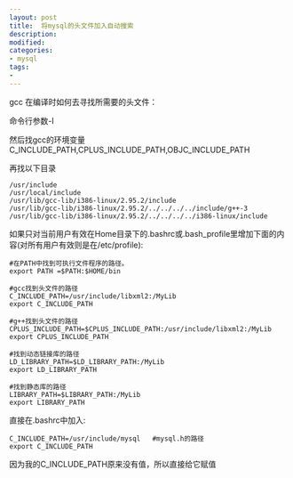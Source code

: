 ```yaml
---
layout: post
title:  将mysql的头文件加入自动搜索
description: 
modified: 
categories: 
- mysql
tags:
- 
---
```


gcc 在编译时如何去寻找所需要的头文件：

命令行参数-I

然后找gcc的环境变量 C_INCLUDE_PATH,CPLUS_INCLUDE_PATH,OBJC_INCLUDE_PATH

再找以下目录

	/usr/include
	/usr/local/include
	/usr/lib/gcc-lib/i386-linux/2.95.2/include
	/usr/lib/gcc-lib/i386-linux/2.95.2/../../../../include/g++-3
	/usr/lib/gcc-lib/i386-linux/2.95.2/../../../../i386-linux/include

如果只对当前用户有效在Home目录下的.bashrc或.bash_profile里增加下面的内容(对所有用户有效则是在/etc/profile):

	#在PATH中找到可执行文件程序的路径。
	export PATH =$PATH:$HOME/bin
	
	#gcc找到头文件的路径
	C_INCLUDE_PATH=/usr/include/libxml2:/MyLib
	export C_INCLUDE_PATH
	
	#g++找到头文件的路径
	CPLUS_INCLUDE_PATH=$CPLUS_INCLUDE_PATH:/usr/include/libxml2:/MyLib
	export CPLUS_INCLUDE_PATH
	
	#找到动态链接库的路径
	LD_LIBRARY_PATH=$LD_LIBRARY_PATH:/MyLib
	export LD_LIBRARY_PATH
	
	#找到静态库的路径
	LIBRARY_PATH=$LIBRARY_PATH:/MyLib
	export LIBRARY_PATH

直接在.bashrc中加入:

	C_INCLUDE_PATH=/usr/include/mysql	#mysql.h的路径
	export C_INCLUDE_PATH	

因为我的C_INCLUDE_PATH原来没有值，所以直接给它赋值
